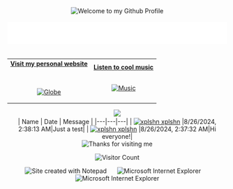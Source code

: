 <!-- "Hero" Header -->
<div align="center">
  <img src="https://github.com/xplshn/xplshn/blob/master/images/welcome.png?raw=true" style="max-width: 100%;" alt="Welcome to my Github Profile" />
  <br />
  <br />
  <img height="50" alt="My Name is Anto, A.K.A Xplshn and I really like doing random stuff on computers" src="images/personal_note.svg" />
  <br />
  <br />

</div>

<!-- Social -->
<table width="100%" align="center">
<tr>
<td align="center">
<a href="https://fatbuffalo.neocities.org/def">
<strong>Visit my personal website </strong>
<br />
<br />
<br />

<p>

<img alt="Globe" height="80" src="images/globe.gif">
</a>
</p>

</td>


<td align="center">
<a href="https://music.youtube.com/playlist?list=RDCLAK5uy_nPN5nGhNWMuq-NC1COQ7_tMl2r5SxSgKE">
<strong>Listen to cool music</strong>
<br />
<br />


<p>
<img height="100" alt="Music" src="images/music.gif"> 
</a>
</p>

</td>
</tr>
</table>

<div align="center">
<a href="https://github.com/xplshn/xplshn/issues/1#issuecomment-new"><img src="images/guestbook.svg"></a> 
</div>

<!-- Guestbook -->
<center>
| Name | Date | Message |
|---|---|---|
| <a href="https://github.com/xplshn"><img width="24" src="https://avatars.githubusercontent.com/u/114888778?s=24&u=7982d1048e94881172aa062ce3c93336dc09f46a&v=4" alt="xplshn" /> xplshn</a> |8/26/2024, 2:38:13 AM|Just a test|
| <a href="https://github.com/xplshn"><img width="24" src="https://avatars.githubusercontent.com/u/114888778?s=24&u=7982d1048e94881172aa062ce3c93336dc09f46a&v=4" alt="xplshn" /> xplshn</a> |8/26/2024, 2:37:32 AM|Hi everyone!|
</center>
<!-- /Guestbook -->

<!-- Footer -->

<div align="center">

<img height="120" alt="Thanks for visiting me" width="100%" src="https://raw.githubusercontent.com/BrunnerLivio/brunnerlivio/master/images/marquee.svg" />
<br />

![Visitor Count](https://profile-counter.glitch.me/brunnerlivio/count.svg)


<img src="https://raw.githubusercontent.com/xplshn/xplshn/master/images/notepad.gif" alt="Site created with Notepad" height="30" />
<!-- "margin-right: whatever;" -->
<span>&nbsp;&nbsp;&nbsp;&nbsp;</span>  
<img src="https://raw.githubusercontent.com/xplshn/xplshn/master/images/ie_logo.gif" alt="Microsoft Internet Explorer" />
<span>&nbsp;&nbsp;&nbsp;&nbsp;</span>  
<img src="https://raw.githubusercontent.com/xplshn/xplshn/master/images/noframes.gif" alt="Microsoft Internet Explorer" />

</div>
